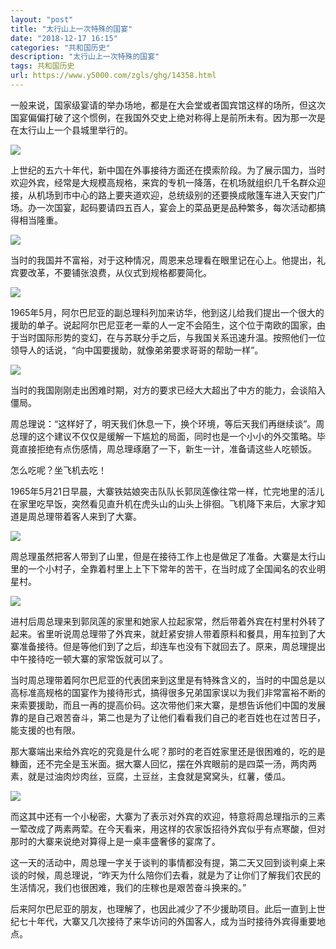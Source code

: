 ```yaml
---
layout: "post"
title: "太行山上一次特殊的国宴"
date: "2018-12-17 16:15"
categories: "共和国历史"
description: "太行山上一次特殊的国宴"
tags: 共和国历史
url: https://www.y5000.com/zgls/ghg/14358.html
---
```






一般来说，国家级宴请的举办场地，都是在大会堂或者国宾馆这样的场所，但这次国宴偏偏打破了这个惯例，在我国外交史上绝对称得上是前所未有。因为那一次是在太行山上一个县城里举行的。

![](https://img.y5000.com/uploads/allimg/170221/8-1F221152S0Y0.jpg)

上世纪的五六十年代，新中国在外事接待方面还在摸索阶段。为了展示国力，当时欢迎外宾，经常是大规模高规格，来宾的专机一降落，在机场就组织几千名群众迎接，从机场到市中心的路上要夹道欢迎，总统级别的还要换成敞篷车进入天安门广场。办一次国宴，起码要请四五百人，宴会上的菜品更是品种繁多，每次活动都搞得相当隆重。

![](https://img.y5000.com/uploads/allimg/170221/8-1F221152SWG.jpg)

当时的我国并不富裕，对于这种情况，周恩来总理看在眼里记在心上。他提出，礼宾要改革，不要铺张浪费，从仪式到规格都要简化。

![](https://img.y5000.com/uploads/allimg/170221/8-1F221152TA54.jpg)

1965年5月，阿尔巴尼亚的副总理科列加来访华，他到这儿给我们提出一个很大的援助的单子。说起阿尔巴尼亚老一辈的人一定不会陌生，这个位于南欧的国家，由于当时国际形势的变幻，在与苏联分手之后，与我国关系迅速升温。按照他们一位领导人的话说，“向中国要援助，就像弟弟要求哥哥的帮助一样”。

![](https://img.y5000.com/uploads/allimg/170221/8-1F221152UNO.jpg)

当时的我国刚刚走出困难时期，对方的要求已经大大超出了中方的能力，会谈陷入僵局。

周总理说：“这样好了，明天我们休息一下，换个环境，等后天我们再继续谈”。周总理的这个建议不仅仅是缓解一下尴尬的局面，同时也是一个小小的外交策略。毕竟直接拒绝有点伤感情，周总理琢磨了一下，新生一计，准备请这些人吃顿饭。

怎么吃呢？坐飞机去吃！

1965年5月21日早晨，大寨铁姑娘突击队队长郭凤莲像往常一样，忙完地里的活儿在家里吃早饭，突然看见直升机在虎头山的山头上徘徊。飞机降下来后，大家才知道是周总理带着客人来到了大寨。

![](https://img.y5000.com/uploads/allimg/170221/8-1F221152912308.jpg)

周总理虽然把客人带到了山里，但是在接待工作上也是做足了准备。大寨是太行山里的一个小村子，全靠着村里上上下下常年的苦干，在当时成了全国闻名的农业明星村。

![](https://img.y5000.com/uploads/allimg/170221/8-1F221152926240.jpg)

进村后周总理来到郭凤莲的家里和她家人拉起家常，然后带着外宾在村里村外转了起来。省里听说周总理带了外宾来，就赶紧安排人带着原料和餐具，用车拉到了大寨准备接待。但是等他们到了之后，却连车也没有下就回去了。原来，周总理提出中午接待吃一顿大寨的家常饭就可以了。

当时周总理带着阿尔巴尼亚的代表团来到这里是有特殊含义的，当时的中国总是以高标准高规格的国宴作为接待形式，搞得很多兄弟国家误以为我们非常富裕不断的来索要援助，而且一再的提高价码。这次带他们来大寨，是想告诉他们中国的发展靠的是自己艰苦奋斗，第二也是为了让他们看看我们自己的老百姓也在过苦日子，能支援的也有限。

那大寨端出来给外宾吃的究竟是什么呢？那时的老百姓家里还是很困难的，吃的是糠面，还不完全是玉米面。据大寨人回忆，摆在外宾眼前的是四菜一汤，两肉两素，就是过油肉炒肉丝，豆腐，土豆丝，主食就是窝窝头，红薯，倭瓜。

![](https://img.y5000.com/uploads/allimg/170221/8-1F221152936348.jpg)

而这其中还有一个小秘密，大寨为了表示对外宾的欢迎，特意将周总理指示的三素一荤改成了两素两荤。在今天看来，用这样的农家饭招待外宾似乎有点寒酸，但对那时的大寨来说绝对算得上是一桌丰盛奢侈的宴席了。

这一天的活动中，周总理一字关于谈判的事情都没有提，第二天又回到谈判桌上来谈的时候，周总理说，“昨天为什么陪你们去看，就是为了让你们了解我们农民的生活情况，我们也很困难，我们的庄稼也是艰苦奋斗换来的。”

后来阿尔巴尼亚的朋友，也理解了，也因此减少了不少援助项目。此后一直到上世纪七十年代，大寨又几次接待了来华访问的外国客人，成为当时接待外宾得重要地点。
